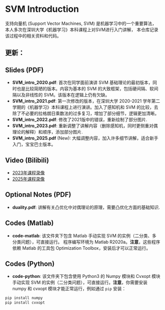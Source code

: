 # SVM Introduction
支持向量机 (Support Vector Machines, SVM) 是机器学习中的一个重要算法，本人多次在深圳大学《机器学习》本科课程上对SVM进行入门讲解，
本仓库记录该过程中的相关资料和代码。

## 更新：

## Slides (PDF)
- **SVM_intro_2020.pdf**: 首次在同学面前演讲 SVM 基础理论的最初版本，同时也是比较简陋的版本。内容为基本的 SVM 的大致框架，包括硬间隔、软间隔以及非线性的 SVM。该版本在逻辑上仍有欠缺。
- **SVM_intro_2021.pdf**: 第一次修改的版本，在深圳大学 2020-2021 学年第二学期的《机器学习》本科课程上进行演讲。加入了感知机和 SVM 的比较，去除了不必要的拉格朗日乘数法的过多复习，增加了部分细节，逻辑更加清晰。
- **SVM_intro_2022.pdf**: 修改了2021版中的错误，重新绘制了部分图片.
- **SVM_intro_2023.pdf**: 重新调整了讲解内容（删除感知机，同时更侧重对偶理论的解释）和顺序，添加部分图片.
- **SVM_intro_2025.pdf** (New): 大幅调整内容，加入许多细节讲解，适合新手入门，宝宝巴士版本。

## Video (Bilibili)
- [2023年课程录像](https://www.bilibili.com/video/BV1TP411U7dH)
- [2025年课程录像](https://www.bilibili.com/video/BV1E6doYMEb2)


## Optional Notes (PDF)
- **duality.pdf**: 讲解有关凸优化中对偶理论的原理，需要凸优化方面的基础知识.

## Codes (Matlab)
- **code-matlab**: 该文件夹下包含 Matlab 手动实现 SVM 的实例（二分类、多分类问题），可直接运行。 程序编写环境为 Matlab R2020a。**注意**，这些程序依赖 Matlab 的工具包 Optimization Toolbox，安装后才可以正常运行。

## Codes (Python)
- **code-python**: 该文件夹下包含使用 Python3 的 Numpy 模块和 Cvxopt 模块手动实现 SVM 的实例（二分类问题），可直接运行。**注意**，你需要安装 numpy 和 cvxopt 模块才能正常运行，例如通过 `pip` 安装：
```bash
pip install numpy
pip install cvxopt
```
